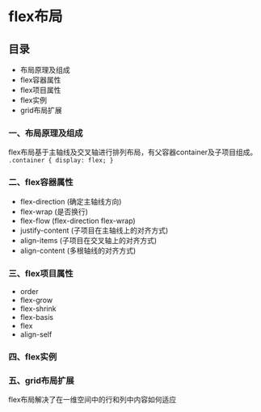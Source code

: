 # flex布局

## 目录
* 布局原理及组成
* flex容器属性
* flex项目属性
* flex实例
* grid布局扩展

### 一、布局原理及组成

flex布局基于主轴线及交叉轴进行排列布局，有父容器container及子项目组成。
``
.container {
    display: flex;
}
``

### 二、flex容器属性
* flex-direction        (确定主轴线方向)
* flex-wrap             (是否换行)
* flex-flow             (flex-direction flex-wrap)
* justify-content       (子项目在主轴线上的对齐方式)
* align-items           (子项目在交叉轴上的对齐方式)
* align-content         (多根轴线的对齐方式)

### 三、flex项目属性
* order
* flex-grow
* flex-shrink
* flex-basis
* flex
* align-self

### 四、flex实例

### 五、grid布局扩展
flex布局解决了在一维空间中的行和列中内容如何适应


